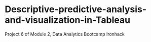 # Descriptive-predictive-analysis-and-visualization-in-Tableau
Project 6 of Module 2, Data Analytics Bootcamp Ironhack
